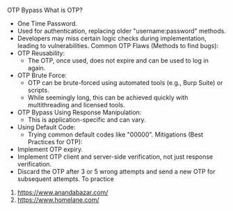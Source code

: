 OTP Bypass
What is OTP?
 * One Time Password.
 * Used for authentication, replacing older "username:password" methods.
 * Developers may miss certain logic checks during implementation, leading to vulnerabilities.
Common OTP Flaws (Methods to find bugs):
 * OTP Reusability:
   * The OTP, once used, does not expire and can be used to log in again.
 * OTP Brute Force:
   * OTP can be brute-forced using automated tools (e.g., Burp Suite) or scripts.
   * While seemingly long, this can be achieved quickly with multithreading and licensed tools.
 * OTP Bypass Using Response Manipulation:
   * This is application-specific and can vary.
 * Using Default Code:
   * Trying common default codes like "00000".
Mitigations (Best Practices for OTP):
 * Implement OTP expiry.
 * Implement OTP client and server-side verification, not just response verification.
 * Discard the OTP after 3 or 5 wrong attempts and send a new OTP for subsequent attempts.
To practice 
1) https://www.anandabazar.com/
2) https://www.homelane.com/
